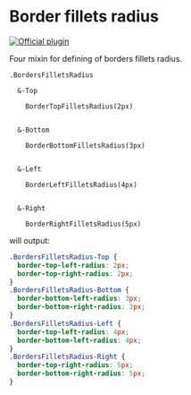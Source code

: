 # Border fillets radius

[![Official plugin](https://img.shields.io/badge/IntelliJ_IDEA_Live_Template-bfr-blue.svg?style=flat)](https://plugins.jetbrains.com/plugin/17677-yamato-daiwa-frontend)

Four mixin for defining of borders fillets radius.

```stylus
.BordersFilletsRadius

  &-Top

    BorderTopFilletsRadius(2px)


  &-Bottom

    BorderBottomFilletsRadius(3px)


  &-Left

    BorderLeftFilletsRadius(4px)


  &-Right

    BorderRightFilletsRadius(5px)
```

will output:

```css
.BordersFilletsRadius-Top {
  border-top-left-radius: 2px;
  border-top-right-radius: 2px;
}
.BordersFilletsRadius-Bottom {
  border-bottom-left-radius: 3px;
  border-bottom-right-radius: 3px;
}
.BordersFilletsRadius-Left {
  border-top-left-radius: 4px;
  border-bottom-left-radius: 4px;
}
.BordersFilletsRadius-Right {
  border-top-right-radius: 5px;
  border-bottom-right-radius: 5px;
}
```
